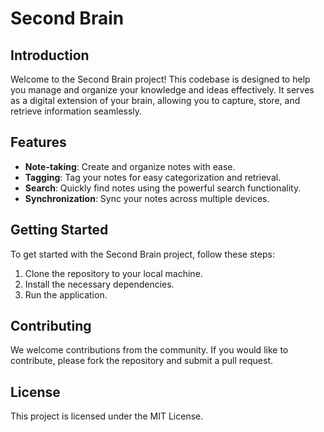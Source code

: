 # Second Brain

## Introduction

Welcome to the Second Brain project! This codebase is designed to help you manage and organize your knowledge and ideas effectively. It serves as a digital extension of your brain, allowing you to capture, store, and retrieve information seamlessly.

## Features

- **Note-taking**: Create and organize notes with ease.
- **Tagging**: Tag your notes for easy categorization and retrieval.
- **Search**: Quickly find notes using the powerful search functionality.
- **Synchronization**: Sync your notes across multiple devices.

## Getting Started

To get started with the Second Brain project, follow these steps:

1. Clone the repository to your local machine.
2. Install the necessary dependencies.
3. Run the application.

## Contributing

We welcome contributions from the community. If you would like to contribute, please fork the repository and submit a pull request.

## License

This project is licensed under the MIT License.
